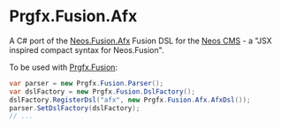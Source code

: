 # Prgfx.Fusion.Afx
A C# port of the [Neos.Fusion.Afx](https://github.com/neos/fusion-afx) Fusion DSL for the [Neos CMS](https://neos.io) - a "JSX inspired compact syntax for Neos.Fusion".

To be used with [Prgfx.Fusion](https://github.com/PRGfx/Prgfx.Fusion):

```c#
var parser = new Prgfx.Fusion.Parser();
var dslFactory = new Prgfx.Fusion.DslFactory();
dslFactory.RegisterDsl("afx", new Prgfx.Fusion.Afx.AfxDsl());
parser.SetDslFactory(dslFactory);
// ...
```